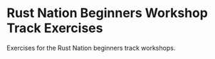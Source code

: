 # Rust Nation Beginners Workshop Track Exercises

Exercises for the Rust Nation beginners track workshops.
